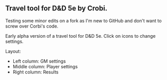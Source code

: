 Travel tool for D&D 5e by Crobi.
----------------------
Testing some minor edits on a fork as I'm new to GitHub and don't want to screw over Corbi's code.

Early alpha version of a travel tool for D&D 5e.
Click on icons to change settings.

Layout:
- Left column: GM settings
- Middle column: Player settings
- Right column: Results

